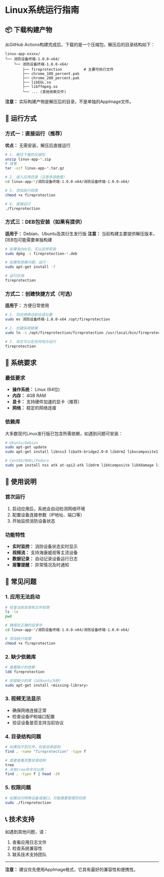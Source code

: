 # Linux系统运行指南

## 📦 下载构建产物

从GitHub Actions构建完成后，下载的是一个压缩包，解压后的目录结构如下：

```
linux-app-xxxxx/
└── 消防设备终端-1.0.0-x64/
    └── 消防设备终端-1.0.0-x64/
        ├── fireprotection          # 主要可执行文件
        ├── chrome_100_percent.pak
        ├── chrome_200_percent.pak
        ├── libEGL.so
        ├── libffmpeg.so
        └── ... (其他依赖文件)
```

**注意：** 实际构建产物是解压后的目录，不是单独的AppImage文件。

## 🚀 运行方式

### 方式一：直接运行（推荐）

**优点：** 无需安装，解压后直接运行

```bash
# 1. 解压下载的压缩包
unzip linux-app-*.zip
# 或者
tar -xzf linux-app-*.tar.gz

# 2. 进入应用目录（注意多层嵌套）
cd linux-app-*/消防设备终端-1.0.0-x64/消防设备终端-1.0.0-x64/

# 3. 添加执行权限
chmod +x fireprotection

# 4. 直接运行
./fireprotection
```

### 方式三：DEB包安装（如果有提供）

**适用于：** Debian、Ubuntu及其衍生发行版
**注意：** 当前构建主要提供解压版本，DEB包可能需要单独构建

```bash
# 如果有deb包，可以这样安装
sudo dpkg -i fireprotection-*.deb

# 如果有依赖问题，运行：
sudo apt-get install -f

# 运行应用
fireprotection
```

### 方式二：创建快捷方式（可选）

**适用于：** 方便日常使用

```bash
# 1. 将应用移动到合适位置
sudo mv 消防设备终端-1.0.0-x64 /opt/fireprotection

# 2. 创建系统链接
sudo ln -s /opt/fireprotection/fireprotection /usr/local/bin/fireprotection

# 3. 现在可以在任何地方运行
fireprotection
```

## 🔧 系统要求

### 最低要求
- **操作系统：** Linux (64位)
- **内存：** 4GB RAM
- **显卡：** 支持硬件加速的显卡（推荐）
- **网络：** 稳定的网络连接

### 依赖库
大多数现代Linux发行版已包含所需依赖，如遇到问题可安装：

```bash
# Ubuntu/Debian
sudo apt-get update
sudo apt-get install libnss3 libatk-bridge2.0-0 libdrm2 libxcomposite1 libxdamage1 libxrandr2 libgbm1 libxss1 libasound2

# CentOS/RHEL/Fedora
sudo yum install nss atk at-spi2-atk libdrm libXcomposite libXdamage libXrandr mesa-libgbm libXScrnSaver alsa-lib
```

## 🎯 使用说明

### 首次运行
1. 启动应用后，系统会自动检测网络环境
2. 配置设备连接参数（IP地址、端口等）
3. 开始监控消防设备状态

### 功能特性
- **实时监控：** 消防设备状态实时显示
- **视频流：** 支持海康威视等主流设备
- **数据记录：** 自动记录设备运行日志
- **报警提醒：** 异常情况及时通知

## 🐛 常见问题

### 1. 应用无法启动
```bash
# 检查当前目录和文件权限
ls -la
pwd

# 确保在正确的目录中
cd linux-app-*/消防设备终端-1.0.0-x64/消防设备终端-1.0.0-x64/

# 添加执行权限
chmod +x fireprotection
```

### 2. 缺少依赖库
```bash
# 查看缺少的依赖
ldd fireprotection

# 安装缺少的库（以Ubuntu为例）
sudo apt-get install <missing-library>
```

### 3. 视频无法显示
- 确保网络连接正常
- 检查设备IP和端口配置
- 验证设备是否支持当前协议

### 4. 目录结构问题
```bash
# 如果找不到文件，检查目录结构
find . -name "fireprotection" -type f

# 或者查看完整目录结构
tree
# 没有tree命令可以用：
find . -type f | head -20
```

### 5. 权限问题
```bash
# 如需访问特殊设备或端口，可能需要管理员权限
sudo ./fireprotection
```

## 📞 技术支持

如遇到其他问题，请：
1. 查看应用日志文件
2. 检查系统兼容性
3. 联系技术支持团队

---

**注意：** 建议优先使用AppImage格式，它具有最好的兼容性和便携性。